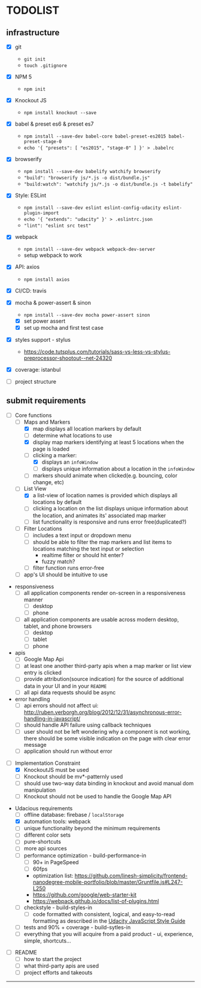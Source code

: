 # TODOLIST

## infrastructure

* [x] git
  * `git init`
  * `touch .gitignore` 
* [x] NPM 5
  * `npm init`
* [x] Knockout JS
  * `npm install knockout --save`
* [x] babel & preset es6 & preset es7
  * `npm install --save-dev babel-core babel-preset-es2015 babel-preset-stage-0`
  * `echo '{ "presets": [ "es2015", "stage-0" ] }' > .babelrc` 
* [x] browserify
  * `npm install --save-dev babelify watchify browserify`
  * `"build": "browserify js/*.js -o dist/bundle.js"`
  * `"build:watch": "watchify js/*.js -o dist/bundle.js -t babelify"`
* [x] Style: ESLint
  * `npm install --save-dev eslint eslint-config-udacity eslint-plugin-import`
  * `echo '{ "extends": "udacity" }' > .eslintrc.json`
  * `"lint": "eslint src test"`
* [x] webpack
  * `npm install --save-dev webpack webpack-dev-server`
  * setup webpack to work
* [x] API: axios
  * `npm install axios`
* [x] CI/CD: travis
* [x] mocha & power-assert & sinon
  * `npm install --save-dev mocha power-assert sinon`
  * [x] set power assert
  * [x] set up mocha and first test case 
* [x] styles support - stylus 
  * https://code.tutsplus.com/tutorials/sass-vs-less-vs-stylus-preprocessor-shootout--net-24320
* [x] coverage: istanbul
* [ ] project structure 


## submit requirements 

* [ ] Core functions 
  * [ ] Maps and Markers
    * [x] map displays all location markers by default
    * [ ] determine what locations to use 
    * [x] display map markers identifying at least 5 locations when the page is loaded
    * [ ] clicking a marker:
      * [x] displays an `infoWindow` 
      * [ ] displays unique information about a location in the `infoWindow`
    * [ ] markers should animate when clicked(e.g. bouncing, color change, etc)
  * [ ] List View 
    * [x] a list-view of location names is provided which displays all locations by default 
    * [ ] clicking a location on the list displays unique information about the location, and animates its' associated map marker 
    * [ ] list functionality is responsive and runs error free(duplicated?)
  * [ ] Filter Locations 
    * [ ] includes a text input or dropdown menu 
    * [ ] should be able to filter the map markers and list items to locations matching the text input or selection
      * realtime filter or should hit enter?
      * fuzzy match? 
    * [ ] filter function runs error-free
  * [ ] app's UI should be intuitive to use
* responsiveness
  * [ ] all application components render on-screen in a responsiveness manner
    * [ ] desktop
    * [ ] phone 
  * [ ] all application components are usable across modern desktop, tablet, and phone browsers
    * [ ] desktop
    * [ ] tablet
    * [ ] phone 
* apis
  * [ ] Google Map Api
  * [ ] at least one another third-party apis when a map marker or list view entry is clicked
  * [ ] provide attribution(source indication) for the source of additional data in your UI and in your `README`
  * [ ] all api data requests should be async 
* error handling 
  * [ ] api errors should not affect ui: http://ruben.verborgh.org/blog/2012/12/31/asynchronous-error-handling-in-javascript/
  * [ ] should handle API failure using callback techniques
  * [ ] user should not be left wondering why a component is not working, there should be some visible indication on the page with clear error message
  * [ ] application should run without error
* [ ] Implementation Constraint
  * [x] KnockoutJS must be used
  * [ ] Knockout should be mv*-patternly used
  * [ ] should use two-way data binding in knockout and avoid manual dom manipulation 
  * [ ] Knockout should not be used to handle the Google Map API
* Udacious requirements
  * [ ] offline database: firebase / `localStorage` 
  * [x] automation tools: webpack
  * [ ] unique functionality beyond the minimum requirements 
  * [ ] different color sets
  * [ ] pure-shortcuts
  * [ ] more api sources 
  * [ ] performance optimization - build-performance-in
    * [ ] 90+ in PageSpeed
    * [ ] 60fps
    * optimization list: https://github.com/linesh-simplicity/frontend-nanodegree-mobile-portfolio/blob/master/Gruntfile.js#L247-L250
    * https://github.com/google/web-starter-kit
    * https://webpack.github.io/docs/list-of-plugins.html
  * [ ] checkstyle - build-styles-in
    * [ ] code formatted with consistent, logical, and easy-to-read formatting as described in the [Udacity JavaScript Style Guide][]
  * [ ] tests and 90% + coverage - build-sytles-in
  * [ ] everything that you will acquire from a paid product - ui, experience, simple, shortcuts...
* [ ] README
  * [ ] how to start the project
  * [ ] what third-party apis are used
  * [ ] project efforts and takeouts

---
 
[rubric]: https://review.udacity.com/#!/rubrics/17/view
[Udacity JavaScript Style Guide]: http://udacity.github.io/frontend-nanodegree-styleguide/javascript.html
